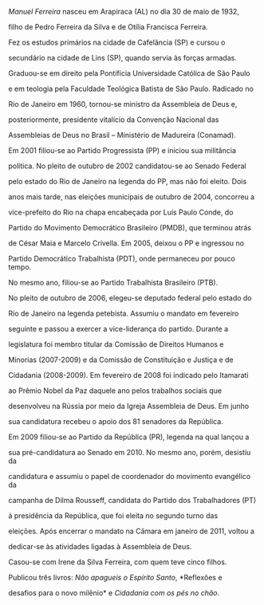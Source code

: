 

*Manuel Ferreira* nasceu em Arapiraca (AL) no dia 30 de maio de 1932,

filho de Pedro Ferreira da Silva e de Otília Francisca Ferreira.



Fez os estudos primários na cidade de Cafelância (SP) e cursou o

secundário na cidade de Lins (SP), quando servia às forças armadas.

Graduou-se em direito pela Pontifícia Universidade Católica de São Paulo

e em teologia pela Faculdade Teológica Batista de São Paulo. Radicado no

Rio de Janeiro em 1960, tornou-se ministro da Assembleia de Deus e,

posteriormente, presidente vitalício da Convenção Nacional das

Assembleias de Deus no Brasil – Ministério de Madureira (Conamad).



Em 2001 filiou-se ao Partido Progressista (PP) e iniciou sua militância

política. No pleito de outubro de 2002 candidatou-se ao Senado Federal

pelo estado do Rio de Janeiro na legenda do PP, mas não foi eleito. Dois

anos mais tarde, nas eleições municipais de outubro de 2004, concorreu a

vice-prefeito do Rio na chapa encabeçada por Luís Paulo Conde, do

Partido do Movimento Democrático Brasileiro (PMDB), que terminou atrás

de César Maia e Marcelo Crivella. Em 2005, deixou o PP e ingressou no

Partido Democrático Trabalhista (PDT), onde permaneceu por pouco tempo.

No mesmo ano, filiou-se ao Partido Trabalhista Brasileiro (PTB).



No pleito de outubro de 2006, elegeu-se deputado federal pelo estado do

Rio de Janeiro na legenda petebista. Assumiu o mandato em fevereiro

seguinte e passou a exercer a vice-liderança do partido. Durante a

legislatura foi membro titular da Comissão de Direitos Humanos e

Minorias (2007-2009) e da Comissão de Constituição e Justiça e de

Cidadania (2008-2009). Em fevereiro de 2008 foi indicado pelo Itamarati

ao Prêmio Nobel da Paz daquele ano pelos trabalhos sociais que

desenvolveu na Rússia por meio da Igreja Assembleia de Deus. Em junho

sua candidatura recebeu o apoio dos 81 senadores da República.



Em 2009 filiou-se ao Partido da República (PR), legenda na qual lançou a

sua pré-candidatura ao Senado em 2010. No mesmo ano, porém, desistiu da

candidatura e assumiu o papel de coordenador do movimento evangélico da

campanha de Dilma Rousseff, candidata do Partido dos Trabalhadores (PT)

à presidência da República, que foi eleita no segundo turno das

eleições. Após encerrar o mandato na Câmara em janeiro de 2011, voltou a

dedicar-se às atividades ligadas à Assembleia de Deus.



Casou-se com Irene da Silva Ferreira, com quem teve cinco filhos.



Publicou três livros: *Não apagueis o Espírito Santo*, *Reflexões e

desafios para o novo milênio* e *Cidadania com os pés no chão*.




